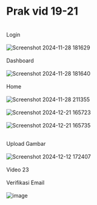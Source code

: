 # Prak vid 19-21 #

<br> Login <br>
<br> ![Screenshot 2024-11-28 181629](https://github.com/user-attachments/assets/da6c47ae-3563-47c3-8c3e-87adddc81015) <br>
<br> Dashboard <br>
<br> ![Screenshot 2024-11-28 181640](https://github.com/user-attachments/assets/ded6bd28-a9f9-41d4-967a-327b03a9277c) <br>
<br> Home <br>
<br> ![Screenshot 2024-11-28 211355](https://github.com/user-attachments/assets/b6705e7a-1f51-4a24-8060-69d5487c4b94) <br>
<br> ![Screenshot 2024-12-21 165723](https://github.com/user-attachments/assets/bee340a7-c9f5-4a46-9837-0dde1d5e326e)<br>
<br> ![Screenshot 2024-12-21 165735](https://github.com/user-attachments/assets/6231b0b7-3fa6-45c6-9231-c63a0fce7c11) <br>

<br> Upload Gambar <br>
<br> ![Screenshot 2024-12-12 172407](https://github.com/user-attachments/assets/edd2cb99-445a-450c-8555-9f417e2871c4) <br>
<br> Video 23<br>
<br>Verifikasi Email <br>
<br> ![image](https://github.com/user-attachments/assets/23c49015-5536-43f1-9a61-82cdf86cf90d)<br>
